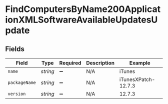 # FindComputersByName200ApplicationXMLSoftwareAvailableUpdatesUpdate


## Fields

| Field               | Type                | Required            | Description         | Example             |
| ------------------- | ------------------- | ------------------- | ------------------- | ------------------- |
| `name`              | *string*            | :heavy_minus_sign:  | N/A                 | iTunes              |
| `packageName`       | *string*            | :heavy_minus_sign:  | N/A                 | iTunesXPatch-12.7.3 |
| `version`           | *string*            | :heavy_minus_sign:  | N/A                 | 12.7.3              |